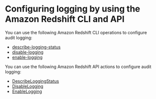 # Configuring logging by using the Amazon Redshift CLI and API<a name="db-auditing-cli-api"></a>

You can use the following Amazon Redshift CLI operations to configure audit logging:
+  [describe\-logging\-status](https://docs.aws.amazon.com/cli/latest/reference/redshift/describe-logging-status.html) 
+  [disable\-logging](https://docs.aws.amazon.com/cli/latest/reference/redshift/disable-logging.html) 
+  [enable\-logging](https://docs.aws.amazon.com/cli/latest/reference/redshift/enable-logging.html) 

You can use the following Amazon Redshift API actions to configure audit logging:
+  [DescribeLoggingStatus](https://docs.aws.amazon.com/redshift/latest/APIReference/API_DescribeLoggingStatus.html) 
+  [DisableLogging](https://docs.aws.amazon.com/redshift/latest/APIReference/API_DisableLogging.html) 
+  [EnableLogging](https://docs.aws.amazon.com/redshift/latest/APIReference/API_EnableLogging.html) 